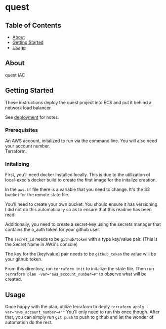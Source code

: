 # quest

## Table of Contents

- [About](#about)
- [Getting Started](#getting_started)
- [Usage](#usage)

## About <a name = "about"></a>

 quest IAC

## Getting Started <a name = "getting_started"></a>

These instructions deploy the quest project into ECS and put it behind a network load balancer. 

See [deployment](#deployment) for notes. 

### Prerequisites

An AWS account, initalized to run via the command line. You will also need your account number.  
Terraform.  
### Initalizing

First, you'll need docker installed locally. This is due to the utilization of local-exec's docker build to create the first image for the initalize creation.

In the `aws.tf` file there is a variable that you need to change. It's the S3 bucket for the remote state file. 

You'll need to create your own bucket. You should ensure it has versioning. I did not do this automatically so as to ensure that this readme has been read.  

Additionally, you need to create a secret-key using the secrets manager that contains the o_auth token for your github user. 

The `secret_id` needs to be `github/token` with a type key/value pair. (This is the Secret Name in AWS's console)

The key for the [key/value] pair needs to be `github_token` the value will be your github token. 

From this directory, run `terraform init` to initalize the state file. Then run `terraform plan -var="aws_account_number=#"` to observe what will be created. 
## Usage <a name = "usage"></a>

Once happy with the plan, utilize terraform to deply `terraform apply -var="aws_account_number=#""` 
You'll only need to run this once though. After that, you can simply run `git push` to push to github and let the wonder of automation do the rest. 